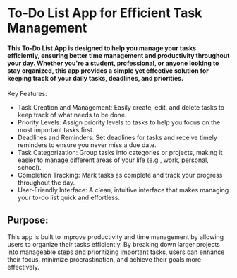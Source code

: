 # To-Do List App for Efficient Task Management

#### This To-Do List App is designed to help you manage your tasks efficiently, ensuring better time management and productivity throughout your day. Whether you're a student, professional, or anyone looking to stay organized, this app provides a simple yet effective solution for keeping track of your daily tasks, deadlines, and priorities.

Key Features:

- Task Creation and Management: Easily create, edit, and delete tasks to keep track of what needs to be done.
- Priority Levels: Assign priority levels to tasks to help you focus on the most important tasks first.
- Deadlines and Reminders: Set deadlines for tasks and receive timely reminders to ensure you never miss a due date.
- Task Categorization: Group tasks into categories or projects, making it easier to manage different areas of your life (e.g., work, personal, school).
- Completion Tracking: Mark tasks as complete and track your progress throughout the day.
- User-Friendly Interface: A clean, intuitive interface that makes managing your to-do list quick and effortless.

## Purpose:

This app is built to improve productivity and time management by allowing users to organize their tasks efficiently. By breaking down larger projects into manageable steps and prioritizing important tasks, users can enhance their focus, minimize procrastination, and achieve their goals more effectively.
